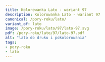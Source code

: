```yaml
---
title: Kolorowanka Lato - wariant 97
description: Kolorowanka Lato - wariant 97
canonical: /pory-roku/lato/
variant_of: lato
image: /pory-roku/lato/97/lato-97.svg
pdf: /pory-roku/lato/97/lato-97.pdf
alt: "lato do druku i pokolorowania"
tags:
- pory-roku
- lato
---
```

